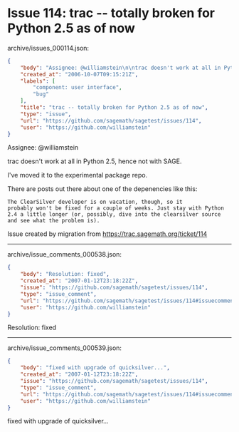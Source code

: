 # Issue 114: trac -- totally broken for Python 2.5 as of now

archive/issues_000114.json:
```json
{
    "body": "Assignee: @williamstein\n\ntrac doesn't work at all in Python 2.5, hence not with SAGE. \n\nI've moved it to the experimental package repo. \n\nThere are posts out there about one of the depenencies like this: \n\n```\nThe ClearSilver developer is on vacation, though, so it\nprobably won't be fixed for a couple of weeks. Just stay with Python\n2.4 a little longer (or, possibly, dive into the clearsilver source\nand see what the problem is).\n```\n\n\nIssue created by migration from https://trac.sagemath.org/ticket/114\n\n",
    "created_at": "2006-10-07T09:15:21Z",
    "labels": [
        "component: user interface",
        "bug"
    ],
    "title": "trac -- totally broken for Python 2.5 as of now",
    "type": "issue",
    "url": "https://github.com/sagemath/sagetest/issues/114",
    "user": "https://github.com/williamstein"
}
```
Assignee: @williamstein

trac doesn't work at all in Python 2.5, hence not with SAGE. 

I've moved it to the experimental package repo. 

There are posts out there about one of the depenencies like this: 

```
The ClearSilver developer is on vacation, though, so it
probably won't be fixed for a couple of weeks. Just stay with Python
2.4 a little longer (or, possibly, dive into the clearsilver source
and see what the problem is).
```


Issue created by migration from https://trac.sagemath.org/ticket/114





---

archive/issue_comments_000538.json:
```json
{
    "body": "Resolution: fixed",
    "created_at": "2007-01-12T23:18:22Z",
    "issue": "https://github.com/sagemath/sagetest/issues/114",
    "type": "issue_comment",
    "url": "https://github.com/sagemath/sagetest/issues/114#issuecomment-538",
    "user": "https://github.com/williamstein"
}
```

Resolution: fixed



---

archive/issue_comments_000539.json:
```json
{
    "body": "fixed with upgrade of quicksilver...",
    "created_at": "2007-01-12T23:18:22Z",
    "issue": "https://github.com/sagemath/sagetest/issues/114",
    "type": "issue_comment",
    "url": "https://github.com/sagemath/sagetest/issues/114#issuecomment-539",
    "user": "https://github.com/williamstein"
}
```

fixed with upgrade of quicksilver...
